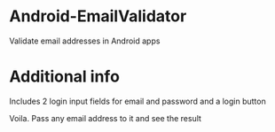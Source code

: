 # Android-EmailValidator
Validate email addresses in Android apps

# Additional info
Includes 2 login input fields for email and password
and a login button

Voila. Pass any email address to it and see the result
